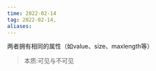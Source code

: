 ```yaml
---
time: 2022-02-14
tag: 2022-02-14, 
aliases:
---
```


两者拥有相同的属性（如value、size、maxlength等）

> 本质:可见与不可见

